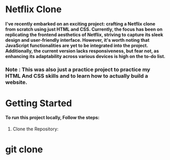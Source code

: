 # Netflix Clone 

#### I've recently embarked on an exciting project: crafting a Netflix clone from scratch using just HTML and CSS. Currently, the focus has been on replicating the frontend aesthetics of Netflix, striving to capture its sleek design and user-friendly interface. However, it's worth noting that JavaScript functionalities are yet to be integrated into the project. Additionally, the current version lacks responsiveness, but fear not, as enhancing its adaptability across various devices is high on the to-do list. 

### Note : This was also just a practice project to practice my HTML And CSS skills and to learn how to actually build a website.


# Getting Started 

#### To run this project locally, Follow the steps:
1) Clone the Repository:
# git clone <repository-url>
